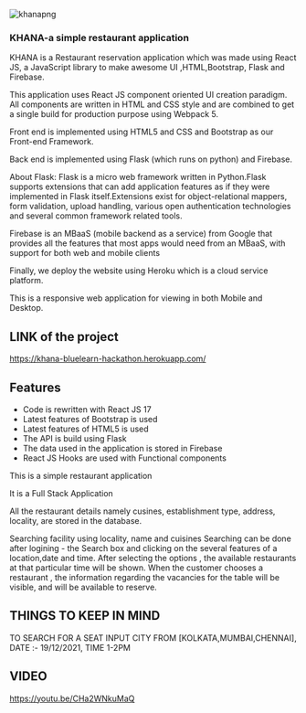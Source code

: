 ![khanapng](https://user-images.githubusercontent.com/92255903/146668691-e161d24e-3b02-4dea-b6a7-2be48b7c8091.png)

### KHANA-a simple restaurant application
KHANA is a Restaurant reservation application which was made using React JS, a JavaScript library to make awesome UI ,HTML,Bootstrap, Flask and Firebase.

This application uses React JS component oriented UI creation paradigm. All components are written in HTML and CSS style and are combined to get a single build for production purpose using Webpack 5.

Front end is implemented using HTML5 and CSS and Bootstrap as our Front-end Framework.


Back end is implemented using Flask (which runs on python) and Firebase.

About Flask:
Flask is a micro web framework written in Python.Flask supports extensions that can add application features as if they were implemented in Flask itself.Extensions exist for object-relational mappers, form validation, upload handling, various open authentication technologies and several common framework related tools.


Firebase is an MBaaS (mobile backend as a service) from Google that provides all the features that most apps would need from an MBaaS, with support for both web and mobile clients

Finally, we deploy the website using Heroku which is a cloud service platform.


This is a responsive web application for viewing in both Mobile and Desktop.
## LINK of the project
https://khana-bluelearn-hackathon.herokuapp.com/
## Features

   <ul>
	<li>Code is rewritten with React JS 17</li> 
	<li>Latest features of Bootstrap is used</li>
	<li>Latest features of HTML5 is used</li>
	<li>The API is build using Flask</li> 
   	<li>The data used in the application is stored in Firebase</li>
   	<li>React JS Hooks are used with Functional components</li>
	</ul>
  


   This is a simple restaurant application
   
   It is a Full Stack Application

   All the restaurant details namely cusines, establishment type, address, locality, are stored in the database.


  Searching facility using locality, name and cuisines
  Searching can be done after logining  - the Search box and clicking on the several features of a location,date and time.
	After selecting the options , the available restaurants at that particular time will be shown.
	When the customer chooses a restaurant , the information regarding the vacancies for the table will be visible, and will be available to reserve.
	
  ## THINGS TO KEEP IN MIND
  TO SEARCH FOR A SEAT INPUT CITY FROM [KOLKATA,MUMBAI,CHENNAI], DATE :- 19/12/2021, TIME 1-2PM
  
  ## VIDEO
  https://youtu.be/CHa2WNkuMaQ
